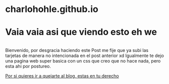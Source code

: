 # charlohohle.github.io

<h1> Vaia vaia asi que viendo esto eh we </h1>
<img src="https://img.buzzfeed.com/buzzfeed-static/static/2016-03/16/17/enhanced/webdr07/enhanced-6456-1458165417-2.jpg?downsize=700:*&output-format=auto&output-quality=auto" alt="" />

Bienvenido, por desgracia haciendo este Post me fije que ya subi las tarjetas de manera no intencionada en el post anterior xd
Igualmente te dejo una pagina web super basica con un css que creo que no hace nada, pero esta ahi por postureo.

<a href="https://charloshohle.wordpress.com/"> Por si quieres ir a quejarte al blog, estas en tu derecho </a> 
